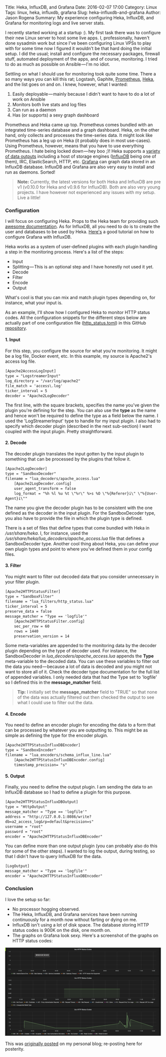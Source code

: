 Title: Heka, InfluxDB, and Grafana
Date: 2016-02-07 17:00
Category: Linux
Tags: linux, heka, influxdb, grafana
Slug: heka-influxdb-and-grafana
Author: Jason Rogena
Summary: My experience configuring Heka, InfluxDB, and Grafana for monitoring logs and live server stats.

I recently started working at a startup :). My first task there was to configure their new Linux server to host some live apps. I, professionally, haven't done sysadmin work but since I've been configuring Linux VPSs to play with for some time now I figured it wouldn't be that hard doing the initial setup. I did the usual; install and configure the necessary packages, firewall stuff, automated deployment of the apps, and of course, monitoring. I tried to do as much as possible on Ansible — I'm no idiot.

Settling on what I should use for monitoring took quite some time. There a so many ways you can kill this rat; Logstash, Gaphite, [Prometheus](http://prometheus.io), [Heka](https://hekad.readthedocs.org/en/latest), and the list goes on and on. I knew, however, what I wanted:

1. Easily deployable — mainly because I didn't want to have to do a lot of work on Ansible
2. Monitors both live stats and log files
3. Can run as a daemon
4. Has (or supports) a sexy graph dashboard

Prometheus and Heka came up top. Prometheus comes bundled with an integrated time-series database and a graph dashboard. Heka, on the other hand, only collects and processes the time-series data. It might look like Prometheus has a leg up on Heka (it probably does in most use-cases). Using Prometheus, however, means that you have to use everything Prometheus. I hate being locked down — hey boo ;)! Heka supports a [variety of data outputs](https://hekad.readthedocs.org/en/v0.10.0b0/config/outputs/index.html) including a host of storage engines ([InfluxDB](https://influxdata.com) being one of them), IRC, ElasticSearch, HTTP, etc. [Grafana](http://grafana.org) can graph data stored in an InfluxDB database. InfluxDB and Grafana are also very easy to install and run as daemons. Sorted!

> **Note:**
> Currently, the latest versions for both Heka and InfluxDB are pre v1 (v0.10.0 for Heka and v0.9.6 for InfluxDB). Both are also very young projects. I have however not experienced any issues with my setup. Live a little!

### Configuration

I will focus on configuring Heka. Props to the Heka team for providing such [awesome documentation](https://hekad.readthedocs.org/en/latest/). As for InfluxDB, all you need to do is to create the user and databases to be used by Heka. [Here's](http://docs.grafana.org/datasources/influxdb) a good tutorial on how to configure Grafana with InfluxDB.

Heka works as a system of user-defined plugins with each plugin handling a step in the monitoring process. Here's a list of the steps:

- Input
- Splitting — This is an optional step and I have honestly not used it yet.
- Decode
- Filter
- Encode
- Output

What's cool is that you can mix and match plugin types depending on, for instance, what your input is.

As an example, I'll show how I configured Heka to monitor HTTP status codes. All the configuration snippets for the different steps below are actually part of one configuration file ([http_status.toml](https://raw.githubusercontent.com/jasonrogena/heka-config-sample/master/conf.d/http_status.toml)) in this GitHub [repository](https://github.com/jasonrogena/heka-config-sample).

#### 1. Input

For this step, you configure the source for what you're monitoring. It might be a log file, Docker event, etc. In this example, my source is Apache2's access log file.

    [Apache2AccessLogInput]
    type = "LogstreamerInput"
    log_directory = "/var/log/apache2"
    file_match = 'access\.log'
    ticker_interval = 5
    decoder = "Apache2LogDecoder"

The first line, with the square brackets, specifies the name you've given the plugin you're defining for the step. You can also use the **type** as the name and hence won't be required to define the type as a field below the name. I used the 'LogStreamerInput' type to handle for my input plugin. I also had to specify which decoder plugin (described in the next sub-section) I want coupled with the input plugin. Pretty straightforward.

#### 2. Decode

The decoder plugin translates the input gotten by the input plugin to something that can be processed by the plugins that follow it.

    [Apache2LogDecoder]
    type = "SandboxDecoder"
    filename = "lua_decoders/apache_access.lua"
        [Apache2LogDecoder.config]
        user_agent_transform = false
        log_format = "%h %l %u %t \"%r\" %>s %O \"%{Referer}i\" \"%{User-Agent}i\""

The name you give the decoder plugin has to be consistent with the one defined as the decoder in the input plugin. For the SandboxDecoder type, you also have to provide the file in which the plugin type is defined.

There is a set of files that define types that come bundled with Heka in */usr/share/heka*. I, for instance, used the */usr/share/heka/lua_decoders/apache_access.lua* file that defines a SandboxDecoder type. Another cool thing about Heka, you can define your own plugin types and point to where you've defined them in your config files.

#### 3. Filter

You might want to filter out decoded data that you consider unnecessary in your filter plugin.

    [Apache2HTTPStatusFilter]
    type = "SandboxFilter"
    filename = "lua_filters/http_status.lua"
    ticker_interval = 5
    preserve_data = false
    message_matcher = "Type == 'logfile'"
        [Apache2HTTPStatusFilter.config]
        sec_per_row = 60
        rows = 1440
        preservation_version = 14

Some meta-variables are appended to the monitoring data by the decoder plugin depending on the type of decoder used. For instance, the SandboxDecoder in *lua_decoders/apache_access.lua* appends the **Type** meta-variable to the decoded data. You can use these variables to filter out the data you need — because a lot of data is decoded and you might not want to store all of it. Check the decoder type documentation for the full list of appended variables. I only needed data that had the Type set to 'logfile' so I defined this in the **message_matcher** field.

> **Tip:**
> I initially set the **message_matcher** field to "TRUE" so that none of the data was actually filtered out then checked the output to see what I could use to filter out the data.

#### 4. Encode

You need to define an encoder plugin for encoding the data to a form that can be processed by whatever you are outputting to. This might be as simple as defining the type for the encoder plugin.

    [Apache2HTTPStatusInfluxDBEncoder]
    type = "SandboxEncoder"
    filename = "lua_encoders/schema_influx_line.lua"
        [Apache2HTTPStatusInfluxDBEncoder.config]
        timestamp_precision= "s"

#### 5. Output

Finally, you need to define the output plugin. I am sending the data to an InfluxDB database so I had to define a plugin for this purpose.

    [Apache2HTTPStatusInfluxDBOutput]
    type = "HttpOutput"
    message_matcher = "Type == 'logfile'"
    address = "http://127.0.0.1:8086/write?db=a2_access_log&rp=default&precision=s"
    username = "root"
    password = "root"
    encoder = "Apache2HTTPStatusInfluxDBEncoder"

You can define more than one output plugin (you can probably also do this for some of the other steps). I wanted to log the output, during testing, so that I didn't have to query InfluxDB for the data.

    [LogOutput]
    message_matcher = "Type == 'logfile'"
    encoder = "Apache2HTTPStatusInfluxDBEncoder"

### Conclusion

I love the setup so far:

- No processor hogging observed.
- The Heka, InfluxDB, and Grafana services have been running continuously for a month now without farting or dying on me.
- InfluxDB isn't using a lot of disk space. The database storing HTTP status codes is 900K on the disk, one month on.
- The graphs on Grafana look sexy. Here's a screenshot of the graphs on HTTP status codes:

![Image showing HTTP status codes on Grafana](/images/heka-influxdb-and-grafana/heka-influxdb-and-grafana.png)

This was [originally posted](https://jasonrogena.github.io/2016/01/02/heka-influxdb-and-grafana.html) on my personal blog; re-posting here for posterity.
